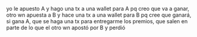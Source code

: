 yo le apuesto A y hago una tx a una wallet para A pq creo que va a ganar,
otro wn apuesta a B y hace una tx a una wallet para B pq cree que ganará, si gana A, 
que se haga una tx para entregarme los premios, 
que salen en parte de lo que el otro wn apostó por B y perdió

